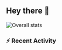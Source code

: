 ## Hey there :wave:

![Overall stats](https://github-readme-stats.vercel.app/api?username=KB885&theme=tokyonight&show_icons=true&count_private=true)

### :zap: Recent Activity
<!--START_SECTION:activity-->
<!--END_SECTION:activity-->
